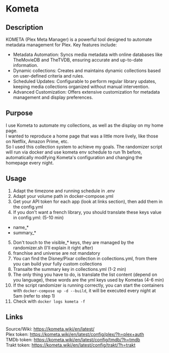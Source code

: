 # Kometa
## Description
KOMETA (Plex Meta Manager) is a powerful tool designed to automate metadata management for Plex. Key features include:
- Metadata Automation: Syncs media metadata with online databases like TheMovieDB and TheTVDB, ensuring accurate and up-to-date information.
- Dynamic collections: Creates and maintains dynamic collections based on user-defined criteria and rules.
- Scheduled Updates: Configurable to perform regular library updates, keeping media collections organized without manual intervention.
- Advanced Customization: Offers extensive customization for metadata management and display preferences.

## Purpose
I use Kometa to automate my collections, as well as the display on my home page.<br>
I wanted to reproduce a home page that was a little more lively, like those on Netflix, Amazon Prime, etc.<br>
So I used this collection system to achieve my goals.
The randomizer script will run via docker and use kometa env schedule to run 1h before, automatically modifying Kometa's configuration and changing the homepage every night.

## Usage
1. Adapt the timezone and running schedule in .env
2. Adapt your volume path in docker-compose.yml
3. Get your API token for each app (look at links section), then add them in the config.yml
4. If you don't want a french library, you should translate these keys value in config.yml: (5-10 min)
- name_*
- summary_*
5. Don't touch to the visible_* keys, they are managed by the randomizer.sh (I'll explain it right after)
6. franchise and universe are not mandatory
7. You can find the Disney/Pixar collection in collections.yml, from there you can build your fully custom collections
8. Transalte the summary key in collections.yml (1-2 min)
9. The only thing you have to do, is translate the list content (depend on you language), these words are the yml keys used by Kometas (4-6 min)
10. If the script randomizer is running correctly, you can start the containers with `docker-compose up -d --build`, it will be executed every night at 5am (refer to step 1)
11. Check with `docker logs kometa -f`

## Links
Source/Wiki: https://kometa.wiki/en/latest/ <br>
Plex token: https://kometa.wiki/en/latest/config/plex/?h=plex+auth <br>
TMDb token: https://kometa.wiki/en/latest/config/tmdb/?h=tmdb <br>
Trakt token: https://kometa.wiki/en/latest/config/trakt/?h=trakt